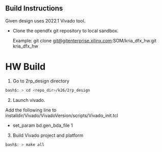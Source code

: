 ## Build Instructions 
Given design uses 2022.1 Vivado tool.
- Clone the opendfx git repository to local sandbox.

	Example:  git clone git@gitenterprise.xilinx.com:SOM/kria_dfx_hw.git kria_dfx_hw

# HW Build 

1. Go to 2rp_design directory
```bash
bash$: > cd <repo_dir>/k26/2rp_design
```

2. Launch vivado. 

Add the following line to installdir/Vivado/VivadoVersion/scripts/Vivado_init.tcl

- set_param bd.gen_bda_file 1

3. Build Vivado project and platform
```bash
bash$: > make all 
```

